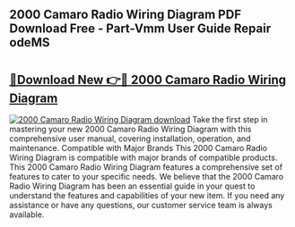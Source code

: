 ## 2000 Camaro Radio Wiring Diagram PDF Download Free - Part-Vmm User Guide Repair odeMS

# <h2><a href="http://dfmnp6.blite.top/?on=2000+Camaro+Radio+Wiring+Diagram">🔗Download New 👉🔴 2000 Camaro Radio Wiring Diagram</a></h2>

[![2000 Camaro Radio Wiring Diagram download](https://i.imgur.com/lujVjoI.png)](http://dfmnp6.blite.top/?on=2000+Camaro+Radio+Wiring+Diagram)
Take the first step in mastering your new 2000 Camaro Radio Wiring Diagram with this comprehensive user manual, covering installation, operation, and maintenance. Compatible with Major Brands This 2000 Camaro Radio Wiring Diagram is compatible with major brands of compatible products. This 2000 Camaro Radio Wiring Diagram features a comprehensive set of features to cater to your specific needs. We believe that the 2000 Camaro Radio Wiring Diagram has been an essential guide in your quest to understand the features and capabilities of your new item. If you need any assistance or have any questions, our customer service team is always available.
